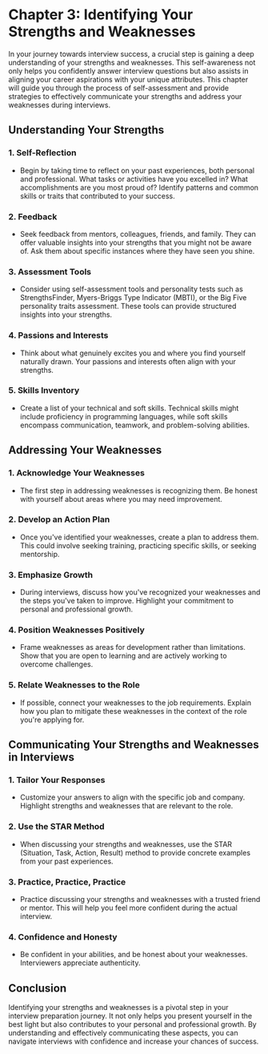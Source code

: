 Chapter 3: Identifying Your Strengths and Weaknesses
====================================================

In your journey towards interview success, a crucial step is gaining a deep understanding of your strengths and weaknesses. This self-awareness not only helps you confidently answer interview questions but also assists in aligning your career aspirations with your unique attributes. This chapter will guide you through the process of self-assessment and provide strategies to effectively communicate your strengths and address your weaknesses during interviews.

Understanding Your Strengths
----------------------------

### 1. **Self-Reflection**

* Begin by taking time to reflect on your past experiences, both personal and professional. What tasks or activities have you excelled in? What accomplishments are you most proud of? Identify patterns and common skills or traits that contributed to your success.

### 2. **Feedback**

* Seek feedback from mentors, colleagues, friends, and family. They can offer valuable insights into your strengths that you might not be aware of. Ask them about specific instances where they have seen you shine.

### 3. **Assessment Tools**

* Consider using self-assessment tools and personality tests such as StrengthsFinder, Myers-Briggs Type Indicator (MBTI), or the Big Five personality traits assessment. These tools can provide structured insights into your strengths.

### 4. **Passions and Interests**

* Think about what genuinely excites you and where you find yourself naturally drawn. Your passions and interests often align with your strengths.

### 5. **Skills Inventory**

* Create a list of your technical and soft skills. Technical skills might include proficiency in programming languages, while soft skills encompass communication, teamwork, and problem-solving abilities.

Addressing Your Weaknesses
--------------------------

### 1. **Acknowledge Your Weaknesses**

* The first step in addressing weaknesses is recognizing them. Be honest with yourself about areas where you may need improvement.

### 2. **Develop an Action Plan**

* Once you've identified your weaknesses, create a plan to address them. This could involve seeking training, practicing specific skills, or seeking mentorship.

### 3. **Emphasize Growth**

* During interviews, discuss how you've recognized your weaknesses and the steps you've taken to improve. Highlight your commitment to personal and professional growth.

### 4. **Position Weaknesses Positively**

* Frame weaknesses as areas for development rather than limitations. Show that you are open to learning and are actively working to overcome challenges.

### 5. **Relate Weaknesses to the Role**

* If possible, connect your weaknesses to the job requirements. Explain how you plan to mitigate these weaknesses in the context of the role you're applying for.

Communicating Your Strengths and Weaknesses in Interviews
---------------------------------------------------------

### 1. **Tailor Your Responses**

* Customize your answers to align with the specific job and company. Highlight strengths and weaknesses that are relevant to the role.

### 2. **Use the STAR Method**

* When discussing your strengths and weaknesses, use the STAR (Situation, Task, Action, Result) method to provide concrete examples from your past experiences.

### 3. **Practice, Practice, Practice**

* Practice discussing your strengths and weaknesses with a trusted friend or mentor. This will help you feel more confident during the actual interview.

### 4. **Confidence and Honesty**

* Be confident in your abilities, and be honest about your weaknesses. Interviewers appreciate authenticity.

Conclusion
----------

Identifying your strengths and weaknesses is a pivotal step in your interview preparation journey. It not only helps you present yourself in the best light but also contributes to your personal and professional growth. By understanding and effectively communicating these aspects, you can navigate interviews with confidence and increase your chances of success.
